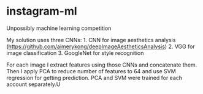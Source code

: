 # instagram-ml
Unpossibly machine learning competition

My solution uses three CNNs:
    1. CNN for image aesthetics analysis (https://github.com/aimerykong/deepImageAestheticsAnalysis)
    2. VGG for image classification
    3. GoogleNet for style recognition

For each image I extract features using those CNNs and concatenate them. 
Then I apply PCA to reduce number of features to 64 and use SVM regression for getting prediction.
PCA and SVM were trained for each account separately.U
